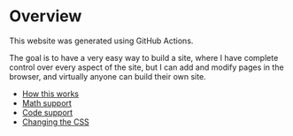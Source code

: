 # Overview

This website was generated using GitHub Actions.

The goal is to have a very easy way to build a site, where I have complete control over every aspect of the site, but I can add and modify pages in the browser, and virtually anyone can build their own site.

- [How this works](how-it-works.html)
- [Math support](math-support.html)
- [Code support](code-support.html)
- [Changing the CSS](changing-css.html)